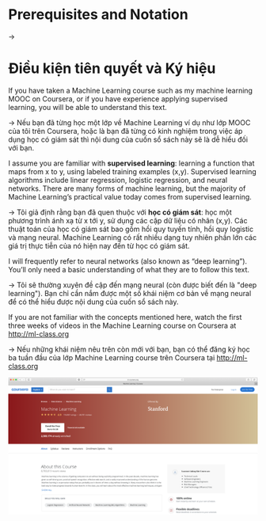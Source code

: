 # Prerequisites and Notation

->
# Điều kiện tiên quyết và Ký hiệu


If you have taken a Machine Learning course such as my machine learning MOOC on Coursera, or if you have experience applying supervised learning, you will be able to understand this text.

->
Nếu bạn đã từng học một lớp về Machine Learning ví dụ như lớp MOOC của tôi trên Coursera, hoặc là bạn đã từng có kinh nghiệm trong việc áp dụng học có giám sát thì nội dung của cuốn sổ sách này sẽ là dễ hiểu đối với bạn.


I assume you are familiar with ​**supervised learning​**: learning a function that maps from x to y, using labeled training examples (x,y). Supervised learning algorithms include linear regression, logistic regression, and neural networks. There are many forms of machine learning, but the majority of Machine Learning’s practical value today comes from supervised learning.

->
Tôi giả định rằng bạn đã quen thuộc với **học có giám sát**: học một phương trình ánh xạ từ x tới y, sử dụng các cặp dữ liệu có nhãn (x,y). Các thuật toán của học có giám sát bao gồm hồi quy tuyến tính, hồi quy logistic và mạng neural. Machine Learning có rất nhiều dạng tuy nhiên phần lớn các giá trị thực tiễn của nó hiện nay đến từ học có giám sát.

I will frequently refer to neural networks (also known as “deep learning”). You’ll only need a basic understanding of what they are to follow this text.

->
Tôi sẽ thường xuyên đề cập đến mạng neural (còn được biết đến là "deep learning"). Bạn chỉ cần nắm được một số khái niệm cơ bản về mạng neural để có thể hiểu được nội dung của cuốn sổ sách này.


If you are not familiar with the concepts mentioned here, watch the first three weeks of videos in the Machine Learning course on Coursera at ​http://ml-class.org

->
Nếu những khái niệm nêu trên còn mới với bạn, bạn có thể đăng ký học ba tuần đầu của lớp Machine Learning course trên Coursera tại ​http://ml-class.org


![img](../imgs/C03_01.png)
